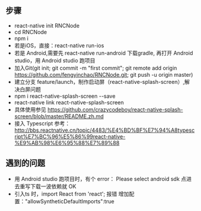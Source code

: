 ## 步骤
- react-native init RNCNode
- cd RNCNode
- npm i
- 若是iOS，直接：react-native run-ios 
- 若是 Android,需要先 react-native run-android 下载gradle, 再打开 Android studio，用 Android studio 跑项目
- 加入Git(git init; git commit -m "first commit"; git remote add origin https://github.com/fengyinchao/RNCNode.git; git push -u origin master)
- 建立分支 feature/launch，制作启动屏（react-native-splash-screen）,解决白屏问题
- npm i react-native-splash-screen --save
- react-native link react-native-splash-screen
- 具体使用参见 https://github.com/crazycodeboy/react-native-splash-screen/blob/master/README.zh.md
- 接入 Typescript
参考：http://bbs.reactnative.cn/topic/4483/%E4%BD%BF%E7%94%A8typescript%E7%BC%96%E5%86%99react-native-%E9%AB%98%E6%95%88%E7%89%88
## 遇到的问题
- 用 Android studio 跑项目时，有个 error： Please select android sdk
点进去重写下载一波依赖就 OK
- 引入ts 时，import React from 'react'; 报错
增加配置："allowSyntheticDefaultImports":true